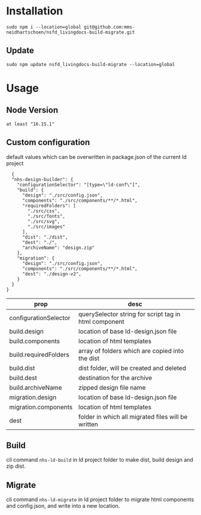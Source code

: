# Installation

    sudo npm i --location=global git@github.com:mms-neidhartschoen/nsfd_livingdocs-build-migrate.git

## Update
    
    sudo npm update nsfd_livingdocs-build-migrate --location=global

# Usage

## Node Version
    at least "16.15.1"

## Custom configuration
default values which can be overwritten in package.json of the current ld project

      {
      "nhs-design-builder": {
        "configurationSelector": "[type=\"ld-conf\"]",
        "build": {
          "design": "./src/config.json",
          "components": "./src/components/**/*.html",
          "requiredFolders": [
            "./src/css", 
            "./src/fonts", 
            "./src/svg", 
            "./src/images"
          ],
          "dist": "./dist",
          "dest": "./",
          "archiveName": "design.zip"
        },
        "migration": {
          "design": "./src/config.json",
          "components": "./src/components/**/*.html",
          "dest": "./design-v2",
        }
      }
    }

   
| prop | desc |
|--|--|
| configurationSelector | querySelector string for script tag in html component |
| build.design | location of base ld-design.json file |
| build.components | location of html templates |
| build.requiredFolders | array of folders which are copied into the dist |
| build.dist | dist folder, will be created and deleted |
| build.dest | destination for the archive |
| build.archiveName | zipped design file name |
| migration.design | location of base ld-design.json file |
| migration.components | location of html templates |
| dest | folder in which all migrated files will be written |


## Build
cli command `nhs-ld-build` in ld project folder to make dist, build design and zip dist.

## Migrate
cli command `nhs-ld-migrate` in ld project folder to migrate html components and config.json, and write into a new location.
